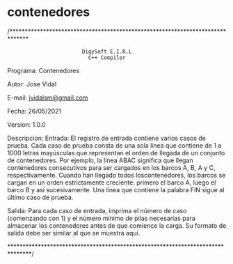# contenedores
/******************************************************************************

                            DigySoft E.I.R.L
                              C++ Compiler

Programa: Contenedores

Autor: Jose Vidal

E-mail: jvidalsm@gmail.com

Fecha: 26/05/2021

Version: 1.0.0

Descripcion:
Entrada: El registro de entrada contiene varios casos de prueba. Cada caso de
prueba consta de una sola línea que contiene de 1 a 1000 letras mayúsculas que
representan el orden de llegada de un conjunto de contenedores.
Por ejemplo, la línea ABAC significa que llegan contenedores consecutivos para
ser cargados en los barcos A, B, A y C, respectivamente. Cuando han llegado todos
loscontenedores, los barcos se cargan en un orden estrictamente creciente:
primero el barco A, luego el barco B y así sucesivamente. Una línea que contiene
la palabra FIN sigue al último caso de prueba.

Salida: Para cada caso de entrada, imprima el número de caso (comenzando con 1)
y el número mínimo de pilas necesarias para almacenar los contenedores antes de
que comience la carga. Su formato de salida debe ser similar al que se muestra aquí.

*******************************************************************************/

